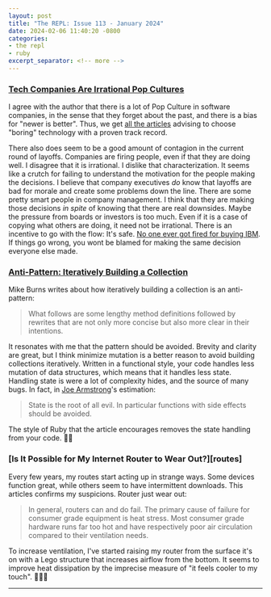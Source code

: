 ```yaml
---
layout: post
title: "The REPL: Issue 113 - January 2024"
date: 2024-02-06 11:40:20 -0800
categories:
- the repl
- ruby
excerpt_separator: <!-- more -->
---
```


### [Tech Companies Are Irrational Pop Cultures][pop]

I agree with the author that there is a lot of Pop Culture in software companies, in the sense that they forget about the past, and there is a bias for "newer is better". Thus, we get [all the articles][boring] advising to choose "boring" technology with a proven track record.

There also does seem to be a good amount of contagion in the current round of layoffs. Companies are firing people, even if that they are doing well. I disagree that it is irrational. I dislike that characterization. It seems like a crutch for failing to understand the motivation for the people making the decisions. I believe that company executives *do* know that layoffs are bad for morale and create some problems down the line. There are some pretty smart people in company management. I think that they are making those decisions *in spite* of knowing that there are real downsides. Maybe the pressure from boards or investors is too much. Even if it is a case of copying what others are doing, it need not be irrational. There is an incentive to go with the flow: It's safe. [No one ever got fired for buying IBM][IBM]. If things go wrong, you wont be blamed for making the same decision everyone else made.

### [Anti-Pattern: Iteratively Building a Collection][collections]

Mike Burns writes about how iteratively building a collection is an anti-pattern:

> What follows are some lengthy method definitions followed by rewrites that are not only more concise but also more clear in their intentions.

It resonates with me that the pattern should be avoided. Brevity and clarity are great, but I think minimize mutation is a better reason to avoid building collections iteratively. Written in a functional style, your code handles less mutation of data structures, which means that it handles less state. Handling state is were a lot of complexity hides, and the source of many bugs. In fact, in [Joe Armstrong][joe]'s estimation:

> State is the root of all evil. In particular functions with side effects should be avoided.

The style of Ruby that the article encourages removes the state handling from your code. 👍🏻

### [Is It Possible for My Internet Router to Wear Out?][routes]

Every few years, my routes start acting up in strange ways. Some devices function great, while others seem to have intermittent downloads. This articles confirms my suspicions. Router just wear out:

> In general, routers can and do fail. The primary cause of failure for consumer grade equipment is heat stress. Most consumer grade hardware runs far too hot and have respectively poor air circulation compared to their ventilation needs.

To increase ventilation, I've started raising my router from the surface it's on with a Lego structure that increases airflow from the bottom. It seems to improve heat dissipation by the imprecise measure of "it feels cooler to my touch". 🤷🏻‍♂️

[pop]: https://softwarecrisis.dev/letters/tech-is-a-pop-culture/
[IBM]: https://www.origina.com/blog/nobody-ever-got-fired-for-buying-ibm
[boring]: https://duckduckgo.com/?t=ffab&q=use+boring+technology&ia=web
[collections]: https://thoughtbot.com/blog/iteration-as-an-anti-pattern
[joe]: http://harmful.cat-v.org/software/OO_programming/why_oo_sucks
[router]: https://www.howtogeek.com/125747/is-it-possible-for-my-router-to-wear-out/
---
